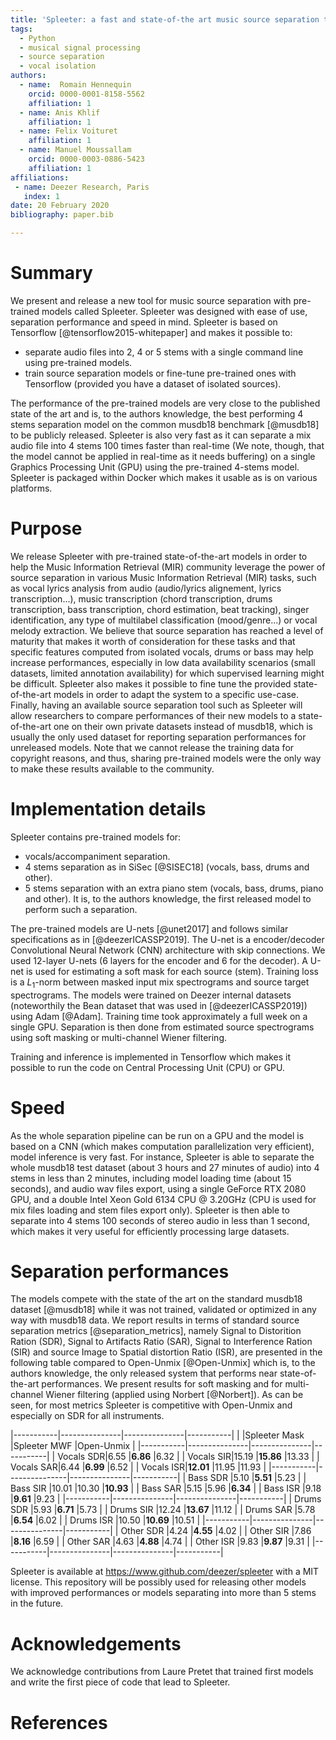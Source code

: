 ```yaml
---
title: 'Spleeter: a fast and state-of-the art music source separation tool with pre-trained models'
tags:
  - Python
  - musical signal processing
  - source separation
  - vocal isolation
authors:
  - name:  Romain Hennequin
    orcid: 0000-0001-8158-5562
    affiliation: 1
  - name: Anis Khlif
    affiliation: 1
  - name: Felix Voituret
    affiliation: 1
  - name: Manuel Moussallam
    orcid: 0000-0003-0886-5423
    affiliation: 1
affiliations:
 - name: Deezer Research, Paris
   index: 1
date: 20 February 2020
bibliography: paper.bib

---
```


# Summary

We present and release a new tool for music source separation with pre-trained models called Spleeter. Spleeter was designed with ease of use, separation performance and speed in mind. Spleeter is based on Tensorflow [@tensorflow2015-whitepaper] and makes it possible to:

* separate audio files into $2$, $4$ or $5$ stems with a single command line using pre-trained models.
* train source separation models or fine-tune pre-trained ones with Tensorflow (provided you have a dataset of isolated sources).

The performance of the pre-trained models are very close to the published state of the art and is, to the authors knowledge, the best performing $4$ stems separation model on the common musdb18 benchmark [@musdb18] to be publicly released. Spleeter is also very fast as it can separate a mix audio file into $4$ stems $100$ times faster than real-time (We note, though, that the model cannot be applied in real-time as it needs buffering) on a single Graphics Processing Unit (GPU) using the pre-trained $4$-stems model. Spleeter is packaged within Docker which makes it usable as is on various platforms.


# Purpose
We release Spleeter with pre-trained state-of-the-art models in order to help the Music Information Retrieval (MIR) community leverage the power of source separation in various Music Information Retrieval (MIR) tasks, such as vocal lyrics analysis from audio (audio/lyrics alignement, lyrics transcription...), music transcription (chord transcription, drums transcription, bass transcription, chord estimation, beat tracking), singer identification, any type of multilabel classification (mood/genre...) or vocal melody extraction.
We believe that source separation has reached a level of maturity that makes it worth of consideration for these tasks and that specific features computed from isolated vocals, drums or bass may help increase performances, especially in low data availability scenarios (small datasets, limited annotation availability) for which supervised learning might be difficult.
Spleeter also makes it possible to fine tune the provided state-of-the-art models in order to adapt the system to a specific use-case.
Finally, having an available source separation tool such as Spleeter will allow researchers to compare performances of their new models to a state-of-the-art one on their own private datasets instead of musdb18, which is usually the only used dataset for reporting separation performances for unreleased models.
Note that we cannot release the training data for copyright reasons, and thus, sharing pre-trained models were the only way to make these results available to the community.


# Implementation details
Spleeter contains pre-trained models for:

  * vocals/accompaniment separation.
  * $4$ stems separation as in SiSec [@SISEC18]  (vocals, bass, drums and other).
  * $5$ stems separation with an extra piano stem (vocals, bass, drums, piano and other). It is, to the authors knowledge, the first released model to perform such a separation.

The pre-trained models are U-nets [@unet2017] and follows similar specifications as in [@deezerICASSP2019]. The U-net is a encoder/decoder Convolutional Neural Network (CNN) architecture with skip connections. We used $12$-layer U-nets ($6$ layers for the encoder and $6$ for the decoder). A U-net is used for estimating a soft mask for each source (stem). Training loss is a $L_1$-norm between masked input mix spectrograms and source target spectrograms. The models were trained on Deezer internal datasets (noteworthily the Bean dataset that was used in [@deezerICASSP2019]) using Adam [@Adam]. Training time took approximately a full week on a single GPU. Separation is then done from estimated source spectrograms using soft masking or multi-channel Wiener filtering.

Training and inference is implemented in Tensorflow which makes it possible to run the code on Central Processing Unit (CPU) or GPU.



# Speed
As the whole separation pipeline can be run on a GPU and the model is based on a CNN (which makes computation parallelization very efficient), model inference is very fast. For instance, Spleeter is able to separate the whole musdb18 test dataset (about $3$ hours and $27$ minutes of audio) into $4$ stems in less than $2$ minutes, including model loading time (about $15$ seconds), and audio wav files export, using a single GeForce RTX 2080 GPU, and a double Intel Xeon Gold 6134 CPU @ 3.20GHz (CPU is used for mix files loading and stem files export only). Spleeter is then able to separate into $4$ stems $100$ seconds of stereo audio in less than $1$ second, which makes it very useful for efficiently processing large datasets.


# Separation performances
The models compete with the state of the art on the standard musdb18  dataset [@musdb18] while it was not trained, validated or optimized in any way with musdb18 data. We report results in terms of standard source separation metrics [@separation_metrics], namely Signal to Distorition Ration (SDR), Signal to Artifacts Ratio (SAR), Signal to Interference Ration (SIR) and source Image to Spatial distortion Ratio (ISR), are presented in the following table compared to Open-Unmix [@Open-Unmix] which is, to the authors knowledge, the only released system that performs near state-of-the-art performances.
We present results for soft masking and for multi-channel Wiener filtering (applied using Norbert [@Norbert]). As can be seen, for most metrics Spleeter is competitive with Open-Unmix and especially on SDR for all instruments.


|-----------|---------------|---------------|-----------|
|           |Spleeter Mask  |Spleeter MWF   |Open-Unmix |
|-----------|---------------|---------------|-----------|
| Vocals SDR|6.55           |**6.86**       |6.32       |
| Vocals SIR|15.19          |**15.86**      |13.33      |
| Vocals SAR|6.44           |**6.99**       |6.52       |
| Vocals ISR|**12.01**      |11.95          |11.93      |
|-----------|---------------|---------------|-----------|
| Bass SDR  |5.10           |**5.51**       |5.23       |
| Bass SIR  |10.01          |10.30          |**10.93**  |
| Bass SAR  |5.15           |5.96           |**6.34**   |
| Bass ISR  |9.18           |**9.61**       |9.23       |
|-----------|---------------|---------------|-----------|
| Drums SDR |5.93           |**6.71**       |5.73       |
| Drums SIR |12.24          |**13.67**      |11.12      |
| Drums SAR |5.78           |**6.54**       |6.02       |
| Drums ISR |10.50          |**10.69**      |10.51      |
|-----------|---------------|---------------|-----------|
| Other SDR |4.24           |**4.55**       |4.02       |
| Other SIR |7.86           |**8.16**       |6.59       |
| Other SAR |4.63           |**4.88**       |4.74       |
| Other ISR |9.83           |**9.87**       |9.31       |
|-----------|---------------|---------------|-----------|


Spleeter is available at <https://www.github.com/deezer/spleeter> with a MIT license. This repository will be possibly used for releasing other models with improved performances or models separating into more than $5$ stems in the future.


# Acknowledgements

We acknowledge contributions from Laure Pretet that trained first models and write the first piece of code that lead to Spleeter.

# References
